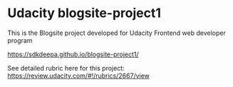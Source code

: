 
# Udacity blogsite-project1
This is the Blogsite project developed for Udacity Frontend web developer program

https://sdkdeepa.github.io/blogsite-project1/

See detailed rubric here for this project: https://review.udacity.com/#!/rubrics/2667/view
